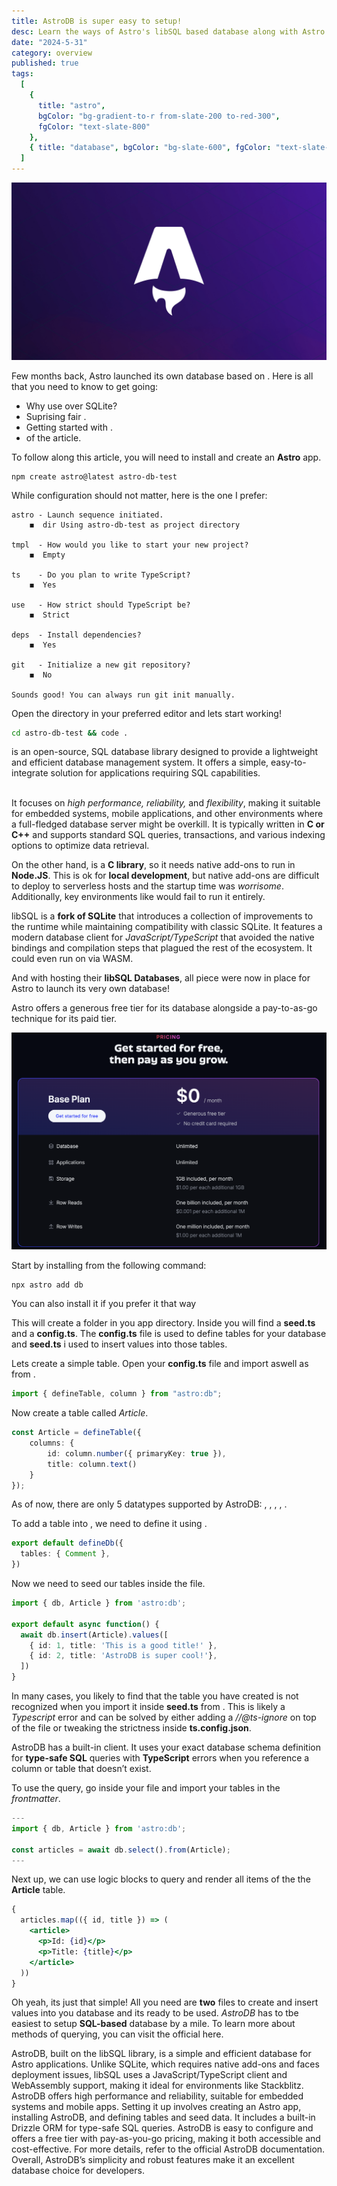 ```yaml
---
title: AstroDB is super easy to setup!
desc: Learn the ways of Astro's libSQL based database along with Astro Studio.
date: "2024-5-31"
category: overview
published: true
tags:
  [
    {
      title: "astro",
      bgColor: "bg-gradient-to-r from-slate-200 to-red-300",
      fgColor: "text-slate-800"
    },
    { title: "database", bgColor: "bg-slate-600", fgColor: "text-slate-200" }
  ]
---
```


<script>
  import Link from "../../components/custom/link.svelte"
  import Headings from "../../components/custom/headings.svelte"
  import CodeSpan from "../../components/custom/codespan.svelte"
  import Warning from "../../components/custom/warning.svelte"
  import Success from "../../components/custom/success.svelte"
  import Info from "../../components/custom/info.svelte"
  import Summary from "../../components/custom/summary.svelte"
  import Error from "../../components/custom/error.svelte"
  import TopButton from "../../components/shared/scroll-to-top.svelte"
</script>

<TopButton />
<img class="rounded-2xl border-2 border-light" src="/src/lib/images/astro-db/thumbnail.png" alt="thumbnail" />

<Headings title="Astro now has its own database" />

Few months back, Astro launched its own database based on <Link title="Turso" url="https://turso.tech/" />. Here is all that you need to know to get going:

- Why use <Link title="libSQL" url="#libsql" /> over SQLite?
- Suprising fair <Link title="Pricing" url="#pricing" />.
- Getting started with <Link title="AstroDB" url="#astrodb" />.
- <Link url="#summary" title="Summary" /> of the article.

<Headings title="initializing astro app" />

To follow along this article, you will need to install and create an **Astro** app.

```shell
npm create astro@latest astro-db-test
```

While configuration should not matter, here is the one I prefer:

```text
astro - Launch sequence initiated.
    ◼  dir Using astro-db-test as project directory

tmpl  - How would you like to start your new project?
    ◼  Empty

ts    - Do you plan to write TypeScript?
    ◼  Yes

use   - How strict should TypeScript be?
    ◼  Strict

deps  - Install dependencies?
    ◼  Yes

git   - Initialize a new git repository?
    ◼  No

Sounds good! You can always run git init manually.
```

<div id="libsql">
Open the directory in your preferred editor and lets start working!
</div>

```bash
cd astro-db-test && code .
```

<Headings title="What is libSQL and why did Astro choose it?" />

<Link url="https://turso.tech/libsql" title="libSQL" /> is an open-source, SQL database library designed to provide a lightweight and efficient database management system. It offers a simple, easy-to-integrate solution for applications requiring SQL capabilities. 
<br /><br />

It focuses on _high performance, reliability,_ and _flexibility_, making it suitable for embedded systems, mobile applications, and other environments where a full-fledged database server might be overkill. It is typically written in **C or C++** and supports standard SQL queries, transactions, and various indexing options to optimize data retrieval.
<br />

On the other hand, <Link title="SQLite" url="https://www.sqlite.org/" /> is a **C library**, so it needs native add-ons to run in **Node.JS**. This is ok for **local development**, but native add-ons are difficult to deploy to serverless hosts and the startup time was _worrisome_. Additionally, key environments like <Link title="Stackblitz" url="https://stackblitz.com/" /> would fail to run it entirely.
<br />

libSQL is a **fork of SQLite** that introduces a collection of improvements to the runtime while maintaining compatibility with classic SQLite. It features a modern database client for _JavaScript/TypeScript_ that avoided the native bindings and compilation steps that plagued the rest of the ecosystem. It could even run on <Link title="Stackblitz" url="https://stackblitz.com/" /> via WASM.
<br />

And with <Link id="pricing" title="Turso" url="https://turso.tech/" /> hosting their **libSQL Databases**, all piece were now in place for Astro to launch its very own database!

<Headings title="use Astrodb for free (No Credit Card!)" />

Astro offers a generous free tier for its database alongside a pay-to-as-go technique for its paid tier.

<img src="/src/lib/images/astro-db/pricing.png" alt="pricing" class="rounded-2xl my-10" />

<Headings title="getting started with astrodb"  id="astrodb" />

Start by installing <CodeSpan title="astro-db" /> from the following command:

```shell
npx astro add db
```

<Info>You can also install it <Link title="manually" url="https://docs.astro.build/en/guides/integrations-guide/db/#manual-installation" /> if you prefer it that way</Info>

This will create a <CodeSpan title="db" /> folder in you app directory. Inside you will find a **seed.ts** and a **config.ts**. The **config.ts** file is used to define tables for your database and **seed.ts** i used to insert values into those tables.
<br />

Lets create a simple table. Open your **config.ts** file and import <CodeSpan title="defineTable" /> aswell as <CodeSpan title="column" /> from <CodeSpan title="astro:db" />.

```ts
import { defineTable, column } from "astro:db";
```

Now create a table called _Article_.

```ts
const Article = defineTable({
	columns: {
		id: column.number({ primaryKey: true }),
		title: column.text()
	}
});
```

<Info>

As of now, there are only 5 datatypes supported by AstroDB:
<CodeSpan title="column.text()" />, <CodeSpan title="column.number()" />, <CodeSpan title="column.date()" />, <CodeSpan title="column.boolean()" />, <CodeSpan title="column.json()" />.

</Info>

To add a table into <CodeSpan title="astro:db" />, we need to define it using <CodeSpan title="defineDb" />.

```ts
export default defineDb({
  tables: { Comment },
})
```

Now we need to seed our tables inside the <CodeSpan title="seed.ts" /> file.

```ts
import { db, Article } from 'astro:db';

export default async function() {
  await db.insert(Article).values([
    { id: 1, title: 'This is a good title!' },
    { id: 2, title: 'AstroDB is super cool!'},
  ])
}
```

<Error>

In many cases, you likely to find that the table you have created is not recognized when you import it inside __seed.ts__ from <CodeSpan title="astro:db" />. This is likely a _Typescript_ error and can be solved by either adding a _//@ts-ignore_ on top of the file or tweaking the strictness inside __ts.config.json__.

</Error>

<Headings title="Query your database" />

AstroDB has a built-in <Link title="Drizzle ORM" url="https://orm.drizzle.team/" /> client. It uses your exact database schema definition for __type-safe SQL__ queries with __TypeScript__ errors when you reference a column or table that doesn’t exist.
<br />

To use the <CodeSpan title="SELECT" /> query, go inside your <CodeSpan title="src/pages/index.astro" /> file and import your tables in the _frontmatter_.

```ts
---
import { db, Article } from 'astro:db';

const articles = await db.select().from(Article);
---
```

Next up, we can use logic blocks to query and render all items of the the __Article__ table.

```jsx
{
  articles.map(({ id, title }) => (
    <article>
      <p>Id: {id}</p>
      <p>Title: {title}</p>
    </article>
  ))
}
```

<Success id="summary">

Oh yeah, its just that simple! All you need are __two__ files to create and insert values into you database and its ready to be used. _AstroDB_ has to tbe easiest to setup __SQL-based__ database by a mile. To learn more about methods of querying, you can visit the official <Link title="documentation" url="https://docs.astro.build/en/guides/astro-db/" /> here.

</Success>

<Summary>

AstroDB, built on the libSQL library, is a simple and efficient database for Astro applications. Unlike SQLite, which requires native add-ons and faces deployment issues, libSQL uses a JavaScript/TypeScript client and WebAssembly support, making it ideal for environments like Stackblitz. AstroDB offers high performance and reliability, suitable for embedded systems and mobile apps. Setting it up involves creating an Astro app, installing AstroDB, and defining tables and seed data. It includes a built-in Drizzle ORM for type-safe SQL queries. AstroDB is easy to configure and offers a free tier with pay-as-you-go pricing, making it both accessible and cost-effective. For more details, refer to the official AstroDB documentation. Overall, AstroDB’s simplicity and robust features make it an excellent database choice for developers.

</Summary>
